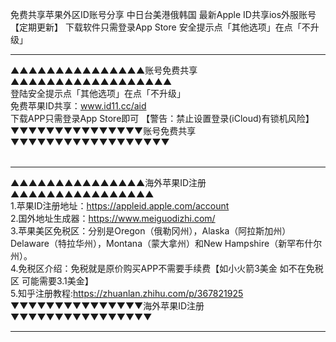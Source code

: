 免费共享苹果外区ID账号分享 中日台美港俄韩国 最新Apple ID共享ios外服账号 【定期更新】
下载软件只需登录App Store 安全提示点「其他选项」在点「不升级」

*****************************************
▲▲▲▲▲▲▲▲▲▲▲▲▲▲▲账号免费共享▲▲▲▲▲▲▲▲▲▲▲▲▲▲▲▲▲▲<br/>
登陆安全提示点「其他选项」在点「不升级」<br/>
免费苹果ID共享：www.id11.cc/aid<br/>
下载APP只需登录App Store即可 【警告：禁止设置登录(iCloud)有锁机风险】<br/>
▼▼▼▼▼▼▼▼▼▼▼▼▼▼▼账号免费共享▼▼▼▼▼▼▼▼▼▼▼▼▼▼▼▼▼▼<br/><br/>

*****************************************


▲▲▲▲▲▲▲▲▲▲▲▲▲▲▲海外苹果ID注册▲▲▲▲▲▲▲▲▲▲▲▲▲▲▲▲<br/>
1.苹果ID注册地址：https://appleid.apple.com/account<br/>
2.国外地址生成器：https://www.meiguodizhi.com/<br/>
3.苹果美区免税区：分别是Oregon（俄勒冈州），Alaska（阿拉斯加州）Delaware（特拉华州），Montana（蒙大拿州）和New Hampshire（新罕布什尔州）。 <br/>
4.免税区介绍：免税就是原价购买APP不需要手续费【如小火箭3美金 如不在免税区 可能需要3.1美金】<br/>
5.知乎注册教程:https://zhuanlan.zhihu.com/p/367821925<br/>
▼▼▼▼▼▼▼▼▼▼▼▼▼▼▼海外苹果ID注册▼▼▼▼▼▼▼▼▼▼▼▼▼▼▼▼
*****************************************

